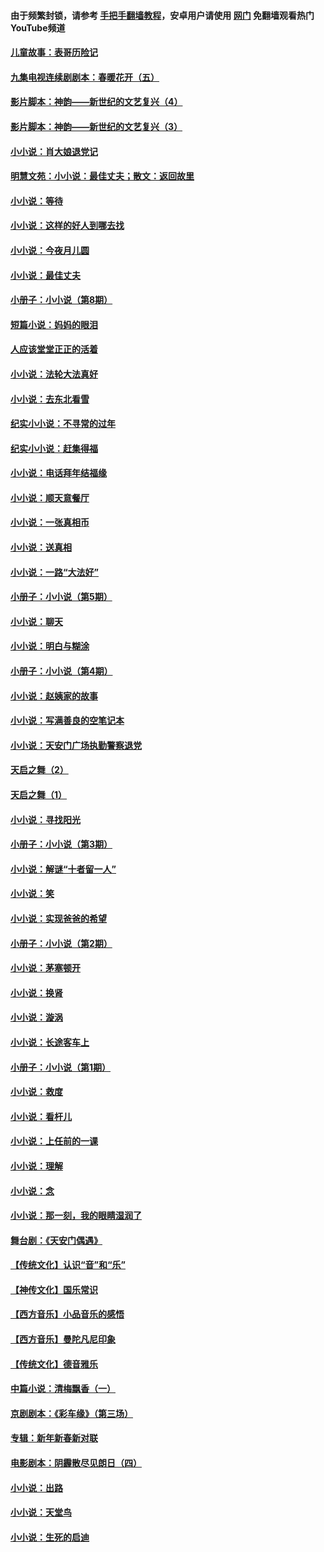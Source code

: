 #### 由于频繁封锁，请参考 [手把手翻墙教程](https://github.com/gfw-breaker/guides/wiki/)，安卓用户请使用 [网门](https://github.com/gfw-breaker/nogfw/blob/master/dl.md?t=05202201) 免翻墙观看热门YouTube频道 

#### [儿童故事：表哥历险记](../pages/328/383535.md?t=05202201) 

#### [九集电视连续剧剧本：春暖花开（五）](../pages/328/275919.md?t=05202201) 

#### [影片脚本：神韵——新世纪的文艺复兴（4）](../pages/328/266089.md?t=05202201) 

#### [影片脚本：神韵——新世纪的文艺复兴（3）](../pages/328/266087.md?t=05202201) 

#### [小小说：肖大娘退党记](../pages/328/239807.md?t=05202201) 

#### [明慧文苑：小小说：最佳丈夫；散文：返回故里](../pages/328/3439.md?t=05202201) 

#### [小小说：等待](../pages/328/223927.md?t=05202201) 

#### [小小说：这样的好人到哪去找](../pages/328/209396.md?t=05202201) 

#### [小小说：今夜月儿圆](../pages/328/193588.md?t=05202201) 

#### [小小说：最佳丈夫](../pages/328/190938.md?t=05202201) 

#### [小册子：小小说（第8期）](../pages/328/188202.md?t=05202201) 

#### [短篇小说：妈妈的眼泪](../pages/328/187712.md?t=05202201) 

#### [人应该堂堂正正的活着](../pages/328/182430.md?t=05202201) 

#### [小小说：法轮大法真好](../pages/328/174669.md?t=05202201) 

#### [小小说：去东北看雪](../pages/328/173882.md?t=05202201) 

#### [纪实小小说：不寻常的过年](../pages/328/173187.md?t=05202201) 

#### [纪实小小说：赶集得福](../pages/328/172652.md?t=05202201) 

#### [小小说：电话拜年结福缘](../pages/328/172533.md?t=05202201) 

#### [小小说：顺天意餐厅](../pages/328/170182.md?t=05202201) 

#### [小小说：一张真相币](../pages/328/169410.md?t=05202201) 

#### [小小说：送真相](../pages/328/166713.md?t=05202201) 

#### [小小说：一路“大法好”](../pages/328/162016.md?t=05202201) 

#### [小册子：小小说（第5期）](../pages/328/161131.md?t=05202201) 

#### [小小说：聊天](../pages/328/159640.md?t=05202201) 

#### [小小说：明白与糊涂](../pages/328/158101.md?t=05202201) 

#### [小册子：小小说（第4期）](../pages/328/158006.md?t=05202201) 

#### [小小说：赵姨家的故事](../pages/328/157843.md?t=05202201) 

#### [小小说：写满善良的空笔记本](../pages/328/157382.md?t=05202201) 

#### [小小说：天安门广场执勤警察退党](../pages/328/156982.md?t=05202201) 

#### [天启之舞（2）](../pages/328/153440.md?t=05202201) 

#### [天启之舞（1）](../pages/328/153439.md?t=05202201) 

#### [小小说：寻找阳光](../pages/328/153065.md?t=05202201) 

#### [小册子：小小说（第3期）](../pages/328/151715.md?t=05202201) 

#### [小小说：解谜“十者留一人”](../pages/328/148967.md?t=05202201) 

#### [小小说：笑](../pages/328/148905.md?t=05202201) 

#### [小小说：实现爸爸的希望](../pages/328/148096.md?t=05202201) 

#### [小册子：小小说（第2期）](../pages/328/147214.md?t=05202201) 

#### [小小说：茅塞顿开](../pages/328/147030.md?t=05202201) 

#### [小小说：换肾](../pages/328/146770.md?t=05202201) 

#### [小小说：漩涡](../pages/328/146683.md?t=05202201) 

#### [小小说：长途客车上](../pages/328/145076.md?t=05202201) 

#### [小册子：小小说（第1期）](../pages/328/143963.md?t=05202201) 

#### [小小说：救度](../pages/328/143927.md?t=05202201) 

#### [小小说：看杆儿](../pages/328/142137.md?t=05202201) 

#### [小小说：上任前的一课](../pages/328/140808.md?t=05202201) 

#### [小小说：理解](../pages/328/140476.md?t=05202201) 

#### [小小说：念](../pages/328/139513.md?t=05202201) 

#### [小小说：那一刻，我的眼睛湿润了](../pages/328/138476.md?t=05202201) 

#### [舞台剧：《天安门偶遇》](../pages/328/117155.md?t=05202201) 

#### [【传统文化】认识“音”和“乐”](../pages/328/108667.md?t=05202201) 

#### [【神传文化】国乐常识](../pages/328/104225.md?t=05202201) 

#### [【西方音乐】小品音乐的感悟](../pages/328/102924.md?t=05202201) 

#### [【西方音乐】曼陀凡尼印象](../pages/328/102922.md?t=05202201) 

#### [【传统文化】德音雅乐](../pages/328/102923.md?t=05202201) 

#### [中篇小说：清梅飘香（一）](../pages/328/101058.md?t=05202201) 

#### [京剧剧本：《彩车缘》（第三场）](../pages/328/96434.md?t=05202201) 

#### [专辑：新年新春新对联](../pages/328/94991.md?t=05202201) 

#### [电影剧本：阴霾散尽见朗日（四）](../pages/328/87081.md?t=05202201) 

#### [小小说：出路](../pages/328/84848.md?t=05202201) 

#### [小小说：天堂鸟](../pages/328/83084.md?t=05202201) 

#### [小小说：生死的启迪](../pages/328/70977.md?t=05202201) 

